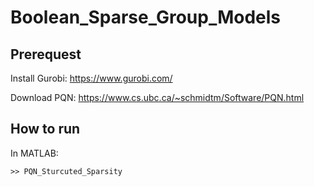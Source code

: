 # Boolean_Sparse_Group_Models

## Prerequest
Install Gurobi: https://www.gurobi.com/ 

Download PQN: https://www.cs.ubc.ca/~schmidtm/Software/PQN.html

## How to run
In MATLAB:
~~~ 
>> PQN_Sturcuted_Sparsity
~~~

